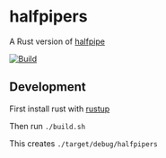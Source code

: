 # halfpipers 


A Rust version of [halfpipe](https://github.com/springernature/halfpipe)

[![Build](https://github.com/robwhitby/halfpipers/actions/workflows/build.yml/badge.svg)](https://github.com/robwhitby/halfpipers/actions/workflows/build.yml)


## Development

First install rust with [rustup](https://rustup.rs)

Then run `./build.sh`

This creates `./target/debug/halfpipers`
